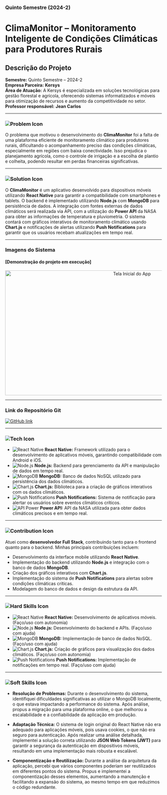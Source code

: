 ### **Quinto Semestre (2024-2)**

# ClimaMonitor – Monitoramento Inteligente de Condições Climáticas para Produtores Rurais

## Descrição do Projeto
**Semestre:** Quinto Semestre – 2024-2  
**Empresa Parceira:** **Kersys**   
**Área de Atuação:** A Kersys é especializada em soluções tecnológicas para gestão florestal e agrícola, oferecendo sistemas informatizados e móveis para otimização de recursos e aumento da competitividade no setor.      
**Professor responsável:** **Jean Carlos**

---

### ![Problem Icon](https://img.shields.io/badge/-Problema-E74C3C?style=flat&logo=issue-tracking&logoColor=white)

O problema que motivou o desenvolvimento do **ClimaMonitor** foi a falta de uma plataforma eficiente de monitoramento climático para produtores rurais, dificultando o acompanhamento preciso das condições climáticas, especialmente em regiões com baixa conectividade. Isso prejudica o planejamento agrícola, como o controle de irrigação e a escolha de plantio e colheita, podendo resultar em perdas financeiras significativas.

---

### ![Solution Icon](https://img.shields.io/badge/-Solução-27AE60?style=flat&logo=solution&logoColor=white)

O **ClimaMonitor** é um aplicativo desenvolvido para dispositivos móveis utilizando **React Native** para garantir a compatibilidade com smartphones e tablets. O backend é implementado utilizando **Node.js** com **MongoDB** para persistência de dados. A integração com fontes externas de dados climáticos será realizada via API, com a utilização do **Power API** da NASA para obter as informações de temperatura e pluviometria. O sistema contará com gráficos interativos de monitoramento climático usando **Chart.js** e notificações de alertas utilizando **Push Notifications** para garantir que os usuários recebam atualizações em tempo real.

---

### **Imagens do Sistema**
#### **[Demonstração do projeto em execução]**

<p align="center">
  <img src="https://via.placeholder.com/800x400" alt="Tela Inicial do App" width="800" height="400">
  <br>
</p>

---

### **Link do Repositório Git**  
<a href="https://github.com/Equipe-Kersys/ClimaMonitor" target="_blank">
  <img src="https://img.shields.io/badge/GitHub-181717?logo=github&logoColor=white&style=flat-square" alt="GitHub link">
</a>

---

### ![Tech Icon](https://img.shields.io/badge/-Tecnologias%20Utilizadas-3498DB?style=flat&logo=stackshare&logoColor=white)

- ![React Native](https://img.shields.io/badge/-React%20Native-61DAFB?logo=react&logoColor=white&style=flat) **React Native:** Framework utilizado para o desenvolvimento de aplicativos móveis, garantindo compatibilidade com Android e iOS.
- ![Node.js](https://img.shields.io/badge/-Node.js-339933?logo=node.js&logoColor=white&style=flat) **Node.js:** Backend para gerenciamento da API e manipulação de dados em tempo real.
- ![MongoDB](https://img.shields.io/badge/-MongoDB-47A248?logo=mongodb&logoColor=white&style=flat) **MongoDB:** Banco de dados NoSQL utilizado para persistência dos dados climáticos.
- ![Chart.js](https://img.shields.io/badge/-Chart.js-FF6384?logo=chart.js&logoColor=white&style=flat) **Chart.js:** Biblioteca para a criação de gráficos interativos com os dados climáticos.
- ![Push Notifications](https://img.shields.io/badge/-Push%20Notifications-00C853?logo=android&logoColor=white&style=flat) **Push Notifications:** Sistema de notificação para alertar os usuários sobre eventos climáticos críticos.
- ![API Power](https://img.shields.io/badge/-Power%20API-4C9ED9?logo=nasa&logoColor=white&style=flat) **Power API:** API da NASA utilizada para obter dados climáticos precisos e em tempo real.

---

### ![Contribution Icon](https://img.shields.io/badge/-Contribuições%20Pessoais-F39C12?style=flat&logo=contribution&logoColor=white)

Atuei como **desenvolvedor Full Stack**, contribuindo tanto para o frontend quanto para o backend. Minhas principais contribuições incluem:

- Desenvolvimento da interface mobile utilizando **React Native**.
- Implementação do backend utilizando **Node.js** e integração com o banco de dados **MongoDB**.
- Criação dos gráficos interativos com **Chart.js**.
- Implementação do sistema de **Push Notifications** para alertas sobre condições climáticas críticas.
- Modelagem do banco de dados e design da estrutura da API.

---

### ![Hard Skills Icon](https://img.shields.io/badge/-Hard%20Skills-2ECC71?style=flat&logo=skillshare&logoColor=white)

- ![React Native](https://img.shields.io/badge/-React%20Native-61DAFB?logo=react&logoColor=white&style=flat) **React Native:** Desenvolvimento de aplicativos móveis. (Faço/uso com autonomia)
- ![Node.js](https://img.shields.io/badge/-Node.js-339933?logo=node.js&logoColor=white&style=flat) **Node.js:** Desenvolvimento do backend e APIs. (Faço/uso com ajuda)
- ![MongoDB](https://img.shields.io/badge/-MongoDB-47A248?logo=mongodb&logoColor=white&style=flat) **MongoDB:** Implementação de banco de dados NoSQL. (Faço/uso com ajuda)
- ![Chart.js](https://img.shields.io/badge/-Chart.js-FF6384?logo=chart.js&logoColor=white&style=flat) **Chart.js:** Criação de gráficos para visualização dos dados climáticos. (Faço/uso com autonomia)
- ![Push Notifications](https://img.shields.io/badge/-Push%20Notifications-00C853?logo=android&logoColor=white&style=flat) **Push Notifications:** Implementação de notificações em tempo real. (Faço/uso com ajuda)

---

### ![Soft Skills Icon](https://img.shields.io/badge/-Soft%20Skills-9B59B6?style=flat&logo=meetup&logoColor=white)

- **Resolução de Problemas:** Durante o desenvolvimento do sistema, identifiquei dificuldades significativas ao utilizar o MongoDB localmente, o que estava impactando a performance do sistema. Após análise, propus a migração para uma plataforma online, o que melhorou a escalabilidade e a confiabilidade da aplicação em produção.
  
- **Adaptação Técnica:** O sistema de login original do React Native não era adequado para aplicações móveis, pois usava cookies, o que não era seguro para autenticação. Após realizar uma análise detalhada, implementei a solução correta utilizando **JSON Web Tokens (JWT)** para garantir a segurança da autenticação em dispositivos móveis, resultando em uma implementação mais robusta e escalável.
  
- **Componentização e Reutilização:** Durante a análise da arquitetura da aplicação, percebi que vários componentes poderiam ser reutilizados em diferentes pontos do sistema. Propus e implementei a componentização desses elementos, aumentando a manutenção e facilitando a expansão do sistema, ao mesmo tempo em que reduzimos o código redundante.
